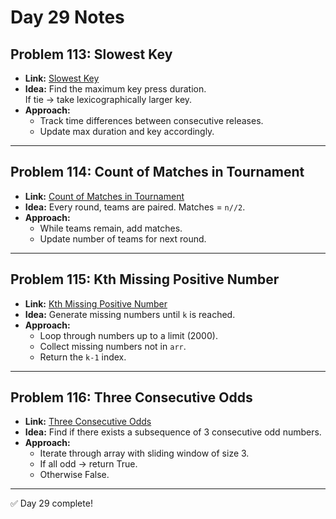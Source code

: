 # Day 29 Notes

## Problem 113: Slowest Key
- **Link:** [Slowest Key](https://leetcode.com/problems/slowest-key/)
- **Idea:** Find the maximum key press duration.  
  If tie → take lexicographically larger key.
- **Approach:**  
  - Track time differences between consecutive releases.  
  - Update max duration and key accordingly.

---

## Problem 114: Count of Matches in Tournament
- **Link:** [Count of Matches in Tournament](https://leetcode.com/problems/count-of-matches-in-tournament/)
- **Idea:** Every round, teams are paired. Matches = `n//2`.  
- **Approach:**  
  - While teams remain, add matches.  
  - Update number of teams for next round.

---

## Problem 115: Kth Missing Positive Number
- **Link:** [Kth Missing Positive Number](https://leetcode.com/problems/kth-missing-positive-number/)
- **Idea:** Generate missing numbers until `k` is reached.  
- **Approach:**  
  - Loop through numbers up to a limit (2000).  
  - Collect missing numbers not in `arr`.  
  - Return the `k-1` index.

---

## Problem 116: Three Consecutive Odds
- **Link:** [Three Consecutive Odds](https://leetcode.com/problems/three-consecutive-odds/)
- **Idea:** Find if there exists a subsequence of 3 consecutive odd numbers.  
- **Approach:**  
  - Iterate through array with sliding window of size 3.  
  - If all odd → return True.  
  - Otherwise False.

---
✅ Day 29 complete!
